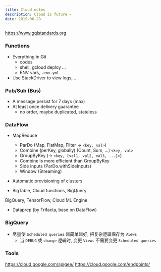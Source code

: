 ```yaml
---
title: Cloud notes
description: Cloud is future ~
date: 2019-06-28
---
```



https://www.gqlstandards.org




### Functions

* Everything in Git
  - codes
  - shell, gcloud deploy ...
  - ENV vars, `.env.yml`
* Use StackDriver to view logs, ...

### Pub/Sub (Bus)

* A message persist for 7 days (max)
* At least once delivery guarantee
  - no order, maybe duplicated, stateless

### DataFlow

* MapReduce
  - ParDo (Map, FlatMap, Filter -> `<key, val>`)
  - Combine (perKey, globally) (Count, Sum, ...) `<key, val>`
  - GroupByKey (-> `<key, [val1, val2, val3, ...]>`)
  - Combine is more efficient than GroupByKey
  - Side inputs (ParDo.withSideInputs)
  - Window (Streaming)

* Automatic provisioning of clusters
* BigTable, Cloud functions, BigQuery

BigQuery, TensorFlow, Cloud ML Engine

* Dataprep (by Trifacta, base on DataFlow)

### BigQuery

* 尽量使 `Scheduled queries` 越简单越好, 把复杂逻辑保存为 `Views`
  - 当 `DEBUG` 或 `change` 逻辑时, 变更 `Views` 不需要变更 `Scheduled queries`

### Tools

https://cloud.google.com/apigee/
https://cloud.google.com/endpoints/
